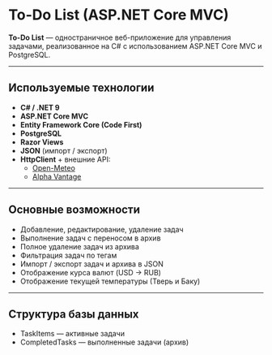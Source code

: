 #  To-Do List (ASP.NET Core MVC)

**To-Do List** — одностраничное веб-приложение для управления задачами, реализованное на C# с использованием ASP.NET Core MVC и PostgreSQL.

---

##  Используемые технологии

- **C# / .NET 9**
- **ASP.NET Core MVC**
- **Entity Framework Core (Code First)**
- **PostgreSQL**
- **Razor Views**
- **JSON** (импорт / экспорт)
- **HttpClient** + внешние API:
  - [Open-Meteo](https://open-meteo.com/)
  - [Alpha Vantage](https://www.alphavantage.co/) 

---

##  Основные возможности

- Добавление, редактирование, удаление задач
- Выполнение задач с переносом в архив
- Полное удаление задач из архива
- Фильтрация задач по тегам
- Импорт / экспорт задач и архива в JSON
- Отображение курса валют (USD → RUB)
- Отображение текущей температуры (Тверь и Баку)

---

##  Структура базы данных

- TaskItems — активные задачи  
- CompletedTasks — выполненные задачи (архив)
